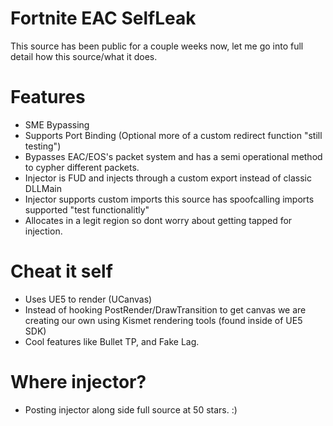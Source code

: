 # Fortnite EAC SelfLeak 
This source has been public for a couple weeks now, let me go into full detail how this source/what it does.

# Features
- SME Bypassing
- Supports Port Binding (Optional more of a custom redirect function "still testing")
- Bypasses EAC/EOS's packet system and has a semi operational method to cypher different packets.
- Injector is FUD and injects through a custom export instead of classic DLLMain
- Injector supports custom imports this source has spoofcalling imports supported "test functionalitly"
- Allocates in a legit region so dont worry about getting tapped for injection.

# Cheat it self
- Uses UE5 to render (UCanvas)
- Instead of hooking PostRender/DrawTransition to get canvas we are creating our own using Kismet rendering tools (found inside of UE5 SDK)
- Cool features like Bullet TP, and Fake Lag.

# Where injector?
- Posting injector along side full source at 50 stars. :) 
